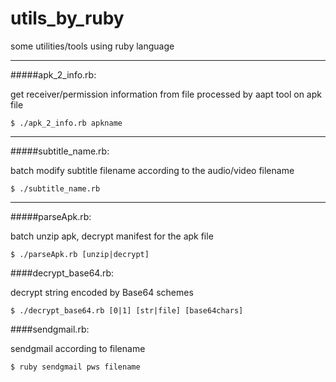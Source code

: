 utils_by_ruby
=============

some utilities/tools using ruby language

------

#####apk_2_info.rb:
    
get receiver/permission information from file processed by aapt tool on apk file

    $ ./apk_2_info.rb apkname

------

#####subtitle_name.rb:
    
batch modify subtitle filename according to the audio/video filename
    
    $ ./subtitle_name.rb

------

#####parseApk.rb:

batch unzip apk, decrypt manifest for the apk file
    
    $ ./parseApk.rb [unzip|decrypt]

####decrypt_base64.rb:

decrypt string encoded by Base64 schemes

    $ ./decrypt_base64.rb [0|1] [str|file] [base64chars]

####sendgmail.rb:

sendgmail according to filename

    $ ruby sendgmail pws filename
